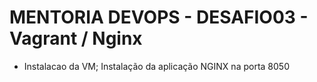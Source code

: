 # MENTORIA DEVOPS - DESAFIO03 - Vagrant / Nginx

* Instalacao da VM; 
Instalação da aplicação NGINX na porta 8050
